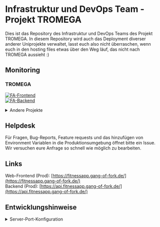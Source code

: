 # Infrastruktur und DevOps Team - Projekt TROMEGA
Dies ist das Repository des Infrastruktur und DevOps Teams des Projekt TROMEGA. In diesem Repository wird auch das Deployment diverser anderer Uniprojekte verwaltet, lasst euch also nicht überraschen, wenn euch in den hosting files etwas über den Weg läuf, das nicht nach TROMEGA aussieht :)
## Monitoring
### TROMEGA
[![FA-Frontend](https://img.shields.io/website?down_color=red&down_message=offline&label=TROMEGA%20Frontend&logo=flutter&style=plastic&up_color=green&up_message=online&url=https%3A%2F%2Ffitnessapp.gang-of-fork.de)](https://fitnessapp.gang-of-fork.de)   
[![FA-Backend](https://img.shields.io/website?down_color=red&down_message=offline&label=TROMEGA%20Backend&logo=express&style=plastic&up_color=green&up_message=online&url=https%3A%2F%2Fapi.fitnessapp.gang-of-fork.de%2Fping)](https://api.fitnessapp.gang-of-fork.de/ping)


<details>
<summary>Andere Projekte</summary>

### Learning-Analytics

[![LA-Frontend](https://img.shields.io/website?down_color=red&down_message=offline&label=Learnings-Analytics%20Frontend&logo=flutter&style=plastic&up_color=green&up_message=online&url=https%3A%2F%2Flearning-analytics.gang-of-fork.de)](https://learning-analytics.gang-of-fork.de)  
[![LA-Backend](https://img.shields.io/website?down_color=red&down_message=offline&label=Learnings-Analytics%20Backend&logo=express&style=plastic&up_color=green&up_message=online&url=https%3A%2F%2Fapi.learning-analytics.gang-of-fork.de%2Fping)](https://api.learning-analytics.gang-of-fork.de/ping)


### PlantExchange

[![PE-Frontend](https://img.shields.io/website?down_color=red&down_message=offline&label=PlantExchange%20Frontend&logo=svelte&style=plastic&up_color=green&up_message=online&url=https%3A%2F%2Fplantexchange.gang-of-fork.de)](https://plantexchange.gang-of-fork.de)  
[![PE-Backend](https://img.shields.io/website?down_color=red&down_message=offline&label=PlantExchange%20Backend&logo=deno&style=plastic&up_color=green&up_message=online&url=https%3A%2F%2Fapi.plantexchange.gang-of-fork.de%2Fapi%2Fv1%2Fping)](https://api.plantexchange.gang-of-fork.de/api/v1/ping) 

</details>

## Helpdesk
Für Fragen, Bug-Reports, Feature requests und das hinzufügen von Environment Variablen in die Produktionsumgebung öffnet bitte ein Issue. Wir versuchen eure Anfrage so schnell wie möglich zu bearbeiten. 

## Links
Web-Frontend (Prod): [https://fitnessapp.gang-of-fork.de/](https://fitnessapp.gang-of-fork.de/)  
Backend (Prod): [https://api.fitnessapp.gang-of-fork.de/](https://api.fitnessapp.gang-of-fork.de/)

## Entwicklungshinweise
<details>
<summary>Server-Port-Konfiguration</summary>
<br>
- xx0x : Fitnessapp
<br>
- xx1x : Learning-Analytics
<br>
- xx2x : PlantExchange
</details>
